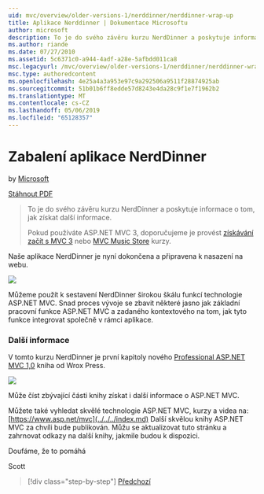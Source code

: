 ```yaml
---
uid: mvc/overview/older-versions-1/nerddinner/nerddinner-wrap-up
title: Aplikace Nerddinner | Dokumentace Microsoftu
author: microsoft
description: To je do svého závěru kurzu NerdDinner a poskytuje informace o tom, jak získat další informace.
ms.author: riande
ms.date: 07/27/2010
ms.assetid: 5c6371c0-a944-4adf-a28e-5afbdd011ca8
msc.legacyurl: /mvc/overview/older-versions-1/nerddinner/nerddinner-wrap-up
msc.type: authoredcontent
ms.openlocfilehash: 4e25a4a3a953e97c9a292506a9511f28874925ab
ms.sourcegitcommit: 51b01b6ff8edde57d8243e4da28c9f1e7f1962b2
ms.translationtype: MT
ms.contentlocale: cs-CZ
ms.lasthandoff: 05/06/2019
ms.locfileid: "65128357"
---
```

# <a name="nerddinner-wrap-up"></a>Zabalení aplikace NerdDinner

by [Microsoft](https://github.com/microsoft)

[Stáhnout PDF](http://aspnetmvcbook.s3.amazonaws.com/aspnetmvc-nerdinner_v1.pdf)

> To je do svého závěru kurzu NerdDinner a poskytuje informace o tom, jak získat další informace.
> 
> Pokud používáte ASP.NET MVC 3, doporučujeme je provést [získávání začít s MVC 3](../../older-versions/getting-started-with-aspnet-mvc3/cs/intro-to-aspnet-mvc-3.md) nebo [MVC Music Store](../../older-versions/mvc-music-store/mvc-music-store-part-1.md) kurzy.

Naše aplikace NerdDinner je nyní dokončena a připravena k nasazení na webu.

![](nerddinner-wrap-up/_static/image1.png)

Můžeme použít k sestavení NerdDinner širokou škálu funkcí technologie ASP.NET MVC. Snad proces vývoje se zbavit některé jasno jak základní pracovní funkce ASP.NET MVC a zadaného kontextového na tom, jak tyto funkce integrovat společně v rámci aplikace.

### <a name="learning-more"></a>Další informace

V tomto kurzu NerdDinner je první kapitoly nového [Professional ASP.NET MVC 1,0](https://www.amazon.com/gp/product/0470384611?ie=UTF8&amp;tag=scoblo04-20&amp;linkCode=xm2&amp;camp=1789&amp;creativeASIN=0470384611) kniha od Wrox Press.

[![](https://mscblogs.blob.core.windows.net/media/scottgu/Media/bookcover1_6CAECF94.png)](https://www.amazon.com/gp/product/0470384611?ie=UTF8&amp;tag=scoblo04-20&amp;linkCode=xm2&amp;camp=1789&amp;creativeASIN=0470384611)

Může číst zbývající části knihy získat i další informace o ASP.NET MVC.

Můžete také vyhledat skvělé technologie ASP.NET MVC, kurzy a videa na: [https://www.asp.net/mvc](../../../index.md) Další skvělou knihy ASP.NET MVC za chvíli bude publikován. Můžu se aktualizovat tuto stránku a zahrnovat odkazy na další knihy, jakmile budou k dispozici.

Doufáme, že to pomáhá

Scott

> [!div class="step-by-step"]
> [Předchozí](enable-automated-unit-testing.md)

